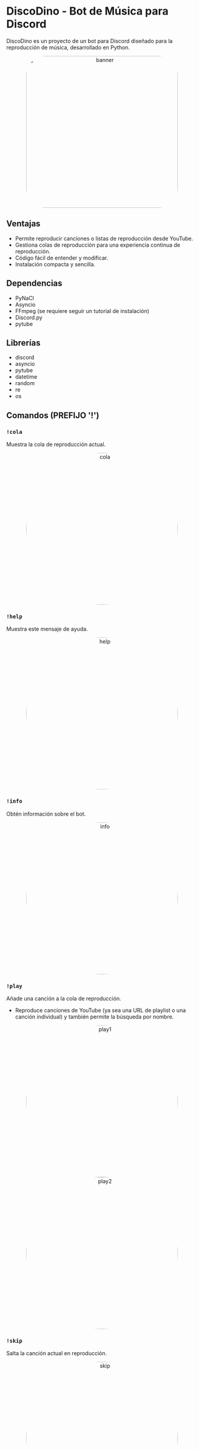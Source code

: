 # DiscoDino - Bot de Música para Discord

DiscoDino es un proyecto de un bot para Discord diseñado para la reproducción de música, desarrollado en Python.

<div align="center">
  <a href="https://github.com/Eduu64/Discord-music-bot/assets/64559740/87b90a3b-f284-40c7-8649-f7f8d50b1a84">
    <img src="https://github.com/Eduu64/Discord-music-bot/assets/64559740/87b90a3b-f284-40c7-8649-f7f8d50b1a84" alt="banner" height="auto" width="400" style="border-radius: 50px;" />
  </a>
</div>

## Ventajas

- Permite reproducir canciones o listas de reproducción desde YouTube.
- Gestiona colas de reproducción para una experiencia continua de reproducción.
- Código fácil de entender y modificar.
- Instalación compacta y sencilla.

## Dependencias

- PyNaCl
- Asyncio
- FFmpeg (se requiere seguir un tutorial de instalación)
- Discord.py
- pytube

## Librerías

- discord
- asyncio
- pytube 
- datetime
- random
- re
- os

## Comandos (PREFIJO '!')

### `!cola`

Muestra la cola de reproducción actual.

<div align="center">
  <a href="https://github.com/Eduu64/Discord-music-bot/assets/64559740/b8fea4da-3794-4911-acee-d5a31608e005">
    <img src="https://github.com/Eduu64/Discord-music-bot/assets/64559740/b8fea4da-3794-4911-acee-d5a31608e005" alt="cola" height="auto" width="400" style="border-radius: 50%" />
  </a>
</div>

### `!help`

Muestra este mensaje de ayuda.

<div align="center">
  <a href="https://github.com/Eduu64/Discord-music-bot/assets/64559740/ec6d470e-b91b-46be-a3df-38a93e05ac70">
    <img src="https://github.com/Eduu64/Discord-music-bot/assets/64559740/ec6d470e-b91b-46be-a3df-38a93e05ac70" alt="help" height="auto" width="400" style="border-radius: 50%" />
  </a>
</div>

### `!info`

Obtén información sobre el bot.

<div align="center">
  <a href="https://github.com/Eduu64/Discord-music-bot/assets/64559740/d8b31260-022d-47d6-b7b9-f95776282da1">
    <img src="https://github.com/Eduu64/Discord-music-bot/assets/64559740/d8b31260-022d-47d6-b7b9-f95776282da1" alt="info" height="auto" width="400" style="border-radius: 50%" />
  </a>
</div>

### `!play`

Añade una canción a la cola de reproducción.

- Reproduce canciones de YouTube (ya sea una URL de playlist o una canción individual) y también permite la búsqueda por nombre.

<div align="center">
  <a href="https://github.com/Eduu64/Discord-music-bot/assets/64559740/4dd58840-6d45-42a9-9765-0c9a006d9b8d">
    <img src="https://github.com/Eduu64/Discord-music-bot/assets/64559740/4dd58840-6d45-42a9-9765-0c9a006d9b8d" alt="play1" height="auto" width="400" style="border-radius: 50%" />
  </a>
</div>

<div align="center">
  <a href="https://github.com/Eduu64/Discord-music-bot/assets/64559740/f4c7c4a2-4541-424e-80ee-6fae8d686824">
    <img src="https://github.com/Eduu64/Discord-music-bot/assets/64559740/f4c7c4a2-4541-424e-80ee-6fae8d686824" alt="play2" height="auto" width="400" style="border-radius: 50%" />
  </a>
</div>

### `!skip`

Salta la canción actual en reproducción.

<div align="center">
  <a href="https://github.com/Eduu64/Discord-music-bot/assets/64559740/80abb290-cfd9-4e9b-87f9-0da29c1d17d7">
    <img src="https://github.com/Eduu64/Discord-music-bot/assets/64559740/80abb290-cfd9-4e9b-87f9-0da29c1d17d7" alt="skip" height="auto" width="400" style="border-radius: 50%" />
  </a>
</div>

### `!join`

Indica al bot unirse al canal de voz.

### `!leave`

Indica al bot abandonar el canal de voz.

